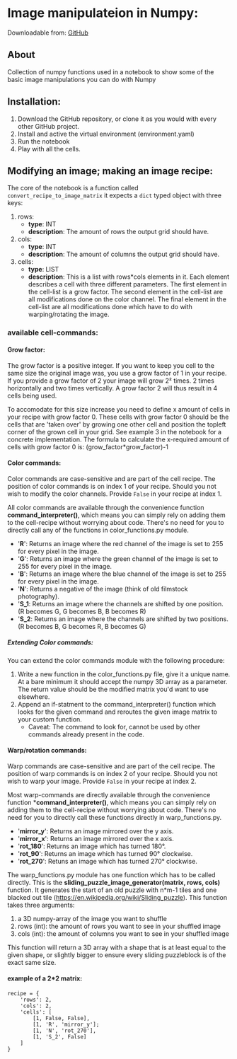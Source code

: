# Image manipulateion in Numpy: 
Downloadable from: [GitHub](https://github.com/Frederic-P/Image-manipulation-in-Numpy)

## About
Collection of numpy functions used in a notebook to show some of the basic image manipulations
you can do with Numpy

## Installation: 
1) Download the GitHub repository, or clone it as you would with every other GitHub project.
2) Install and active the virtual environment (environment.yaml)
3) Run the notebook
4) Play with all the cells. 

## Modifying an image; making an image recipe:
The core of the notebook is a function called `convert_recipe_to_image_matrix` it expects a `dict` typed object with three keys:
1) rows: 
    - **type**: INT
    - **description**: The amount of rows the output grid should have. 
2) cols: 
    - **type**: INT
    - **description**: The amount of columns the output grid should have. 
3) cells:
     - **type**: LIST
     - **description**: This is a list with rows*cols elements in it. Each element describes a cell with three different parameters. The first element in the cell-list is a grow factor. The second element in the cell-list are all modifications done on the color channel. The final element in the cell-list are all modifications done which have to do with warping/rotating the image. 


### available cell-commands: 

#### Grow factor: 
The grow factor is a positive integer. If you want to keep you cell to the same size the original image was, you use a grow factor of 1 in your recipe. If you provide a grow factor of 2 your image will grow 2² times. 2 times horizontally and two times vertically. A grow factor 2 will thus result in 4 cells being used. 

To accomodate for this size increase you need to define x amount of cells in your recipe with grow factor 0. These cells with grow factor 0 should be the cells that are 'taken over' by growing one other cell and position the topleft corner of the grown cell in your grid. See example 3 in the notebook for a concrete implementation. The formula to calculate the x-required amount of cells with grow factor 0 is: (grow_factor*grow_factor)-1

#### Color commands: 
Color commands are case-sensitive and are part of the cell recipe. The position of color commands is on index 1 of your recipe. Should you not wish to modify the color channels. Provide ```False``` in your recipe at index 1.

All color commands are available through the convenience function **command_interpreter()**, which means you can simply rely on adding them to the cell-recipe without worrying about code. There's no need for you to directly call any of the functions in color_functions.py module.

- '**R**': Returns an image where the red channel of the image is set to 255 for every pixel in the image.
- '**G**': Returns an image where the green channel of the image is set to 255 for every pixel in the image.
- '**B**': Returns an image where the blue channel of the image is set to 255 for every pixel in the image.
- '**N**': Returns a negative of the image (think of old filmstock photography).
- '**S_1**: Returns an image where the channels are shifted by one position. (R becomes G, G becomes B, B becomes R)
- '**S_2**: Returns an image where the channels are shifted by two positions. (R becomes B, G becomes R, B becomes G)

##### Extending Color commands: 
You can extend the color commands module with the following procedure: 
1) Write a new function in the color_functions.py file, give it a unique name. At a bare minimum it should accept the numpy 3D array as a parameter. The return value should be the modified matrix you'd want to use elsewhere.
2) Append an if-statment to the command_interpreter() function which looks for the given command and reroutes the given image matrix to your custom function. 
    - Caveat: The command to look for, cannot be used by other commands already present in the code.



#### Warp/rotation commands: 
Warp commands are case-sensitive and are part of the cell recipe. The position of warp commands is on index 2 of your recipe. Should you not wish to warp your image. Provide ```False``` in your recipe at index 2.

Most warp-commands are directly available through the convenience function ***command_interpreter()**, which means you can simply rely on adding them to the cell-recipe without worrying about code. There's no need for you to directly call these functions directly in warp_functions.py. 
- '**mirror_y**': Returns an image mirrored over the y axis.
- '**mirror_x**': Returns an image mirrored over the x axis.
- '**rot_180**': Returns an image which has turned 180°.
- '**rot_90**': Returns an image which has turned 90° clockwise.
- '**rot_270**': Retuns an image which has turned 270° clockwise.

The warp_functions.py module has one function which has to be called directly. This is the **sliding_puzzle_image_generator(matrix, rows, cols)** function. It generates the start of an old puzzle with n*m-1 tiles and one blacked out tile (https://en.wikipedia.org/wiki/Sliding_puzzle). This function takes three arguments:
1) a 3D numpy-array of the image you want to shuffle
2) rows (int): the amount of rows you want to see in your shuffled image
3) cols (int): the amount of columns you want to see in your shuffled image

This function will return a 3D array with a shape that is at least equal to the given shape, or slightly bigger to ensure every sliding puzzleblock is of the exact same size.

#### example of a 2*2 matrix: 
````
recipe = {
    'rows': 2, 
    'cols': 2, 
    'cells': [
        [1, False, False],
        [1, 'R', 'mirror_y'];
        [1, 'N', 'rot_270'],
        [1, 'S_2', False]
    ]
}
````
